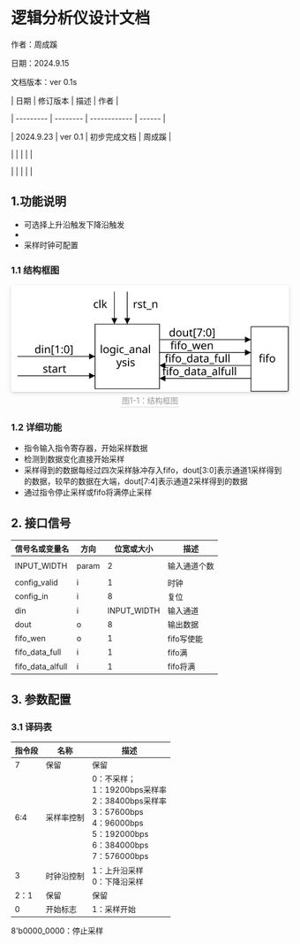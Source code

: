 # 逻辑分析仪设计文档

作者：周成蹊

日期：2024.9.15

文档版本：ver 0.1s

| 日期      | 修订版本 | 描述         | 作者   |

| --------- | -------- | ------------ | ------ |

| 2024.9.23 | ver 0.1  | 初步完成文档 | 周成蹊 |

|           |          |              |        |

|           |          |              |        |

## 1.功能说明

- 可选择上升沿触发下降沿触发
- 
- 采样时钟可配置

### 1.1 结构框图

<center>    <img style="border-radius: 0.3125em;    box-shadow: 0 2px 4px 0 rgba(34,36,38,.12),0 2px 10px 0 rgba(34,36,38,.08);"     src="graph/jiegou.svg">    <br>    <div style="color:orange; border-bottom: 1px solid #d9d9d9;    display: inline-block;    color: #999;    padding: 2px;">图1-1：结构框图</div> </center>

### 1.2 详细功能

- 指令输入指令寄存器，开始采样数据
- 检测到数据变化直接开始采样
- 采样得到的数据每经过四次采样脉冲存入fifo，dout[3:0]表示通道1采样得到的数据，较早的数据在大端，dout[7:4]表示通道2采样得到的数据
- 通过指令停止采样或fifo将满停止采样

## 2. 接口信号

| 信号名或变量名   | 方向  | 位宽或大小  | 描述         |
| ---------------- | ----- | ----------- | ------------ |
|                  |       |             |              |
| INPUT_WIDTH      | param | 2           | 输入通道个数 |
|                  |       |             |              |
| config_valid     | i     | 1           | 时钟         |
| config_in        | i     | 8           | 复位         |
| din              | i     | INPUT_WIDTH | 输入通道     |
| dout             | o     | 8           | 输出数据     |
| fifo_wen         | o     | 1           | fifo写使能   |
| fifo_data_full   | i     | 1           | fifo满       |
| fifo_data_alfull | i     | 1           | fifo将满     |

## 3. 参数配置

### 3.1 译码表

| 指令段 | 名称       | 描述                                                                                                                                              |
| ------ | ---------- | ------------------------------------------------------------------------------------------------------------------------------------------------- |
| 7      | 保留       | 保留                                                                                                                                              |
| 6:4    | 采样率控制 | 0：不采样；<br />1：19200bps采样率<br />2：38400bps采样率<br />3：57600bps<br />4：96000bps<br />5：192000bps<br />6：384000bps<br />7：576000bps |
| 3      | 时钟沿控制 | 1：上升沿采样<br />0：下降沿采样                                                                                                                  |
| 2：1   | 保留       | 保留                                                                                                                                              |
| 0      | 开始标志   | 1：采样开始                                                                                                                                       |

8'b0000_0000：停止采样
